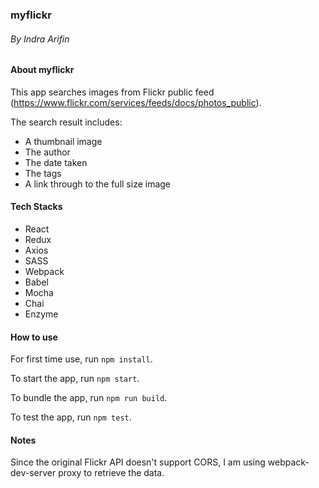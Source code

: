 ### myflickr
###### By Indra Arifin

#### About myflickr

This app searches images from Flickr public feed (https://www.flickr.com/services/feeds/docs/photos_public).

The search result includes:
- A thumbnail image
- The author
- The date taken
- The tags
- A link through to the full size image 

#### Tech Stacks
- React
- Redux
- Axios
- SASS
- Webpack
- Babel
- Mocha
- Chai
- Enzyme

#### How to use

For first time use, run `npm install`.
 
To start the app, run `npm start`.

To bundle the app, run `npm run build`.

To test the app, run `npm test`.

#### Notes

Since the original Flickr API doesn't support CORS, I am using webpack-dev-server proxy to retrieve the data.